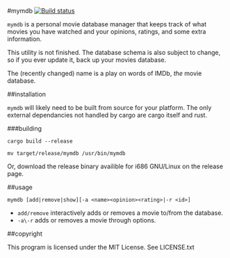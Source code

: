 #mymdb [![Build status](https://travis-ci.org/cheezgi/mymdb.svg?branch=master)](https://travis-ci.org/cheezgi/mymdb)

`mymdb` is a personal movie database manager that keeps track of what movies
you have watched and your opinions, ratings, and some extra information.

This utility is not finished. The database schema is also subject to change,
so if you ever update it, back up your movies database.

The (recently changed) name is a play on words of IMDb, *the* movie database.

##installation

`mymdb` will likely need to be built from source for your platform. The only
external dependancies not handled by cargo are cargo itself and rust.

###building

`cargo build --release`

`mv target/release/mymdb /usr/bin/mymdb`

Or, download the release binary availible for i686 GNU/Linux on the release
page.

##usage

`mymdb [add|remove|show][-a <name><opinion><rating>|-r <id>]`

* `add/remove` interactively adds or removes a movie to/from the database.
* `-a\-r` adds or removes a movie through options.

##copyright

This program is licensed under the MIT License. See LICENSE.txt


